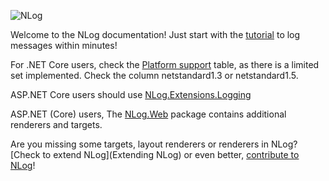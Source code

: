 ![NLog](http://nlog-project.org/images/NLog.png)

Welcome to the NLog documentation! Just start with the [tutorial](wiki/Tutorial) to log messages within minutes!

For .NET Core users, check the  [Platform support](platform-support) table, as there is a limited set implemented. Check the column netstandard1.3 or netstandard1.5. 

ASP.NET Core users should use [NLog.Extensions.Logging](https://github.com/NLog/NLog.Extensions.Logging/blob/master/README.md)

ASP.NET (Core) users, The [NLog.Web](https://github.com/NLog/NLog.Web/blob/master/README.md) package contains additional renderers and targets. 

Are you missing some targets, layout renderers or renderers in NLog? [Check to extend NLog](Extending NLog) or even better, [contribute to NLog](https://github.com/NLog/NLog#contributing)!
